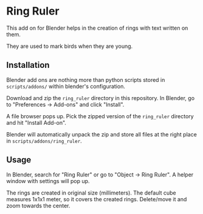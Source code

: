 # Ring Ruler

This add on for Blender helps in the creation of rings with text written on them. 

They are used to mark birds when they are young.

## Installation

Blender add ons are nothing more than python scripts stored in `scripts/addons/` within blender's configuration.

Download and zip the `ring_ruler` directory in this repository. In Blender, go to "Preferences -> Add-ons" and click "Install".

A file browser pops up. Pick the zipped version of the `ring_ruler` directory and hit "Install Add-on". 

Blender will automatically unpack the zip and store all files at the right place in `scripts/addons/ring_ruler`.

## Usage

In Blender, search for "Ring Ruler" or go to "Object -> Ring Ruler". A helper window with settings will pop up.

The rings are created in original size (millimeters). The default cube measures 1x1x1 meter, so it covers the created rings. Delete/move it and zoom towards the center.

